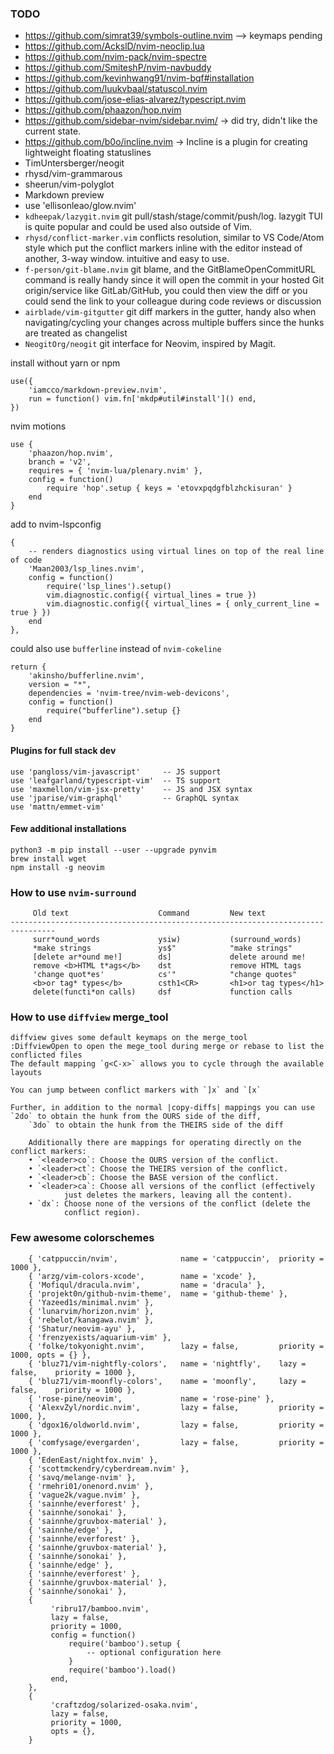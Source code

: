 ### TODO

- https://github.com/simrat39/symbols-outline.nvim --> keymaps pending
- https://github.com/AckslD/nvim-neoclip.lua
- https://github.com/nvim-pack/nvim-spectre
- https://github.com/SmiteshP/nvim-navbuddy
- https://github.com/kevinhwang91/nvim-bqf#installation
- https://github.com/luukvbaal/statuscol.nvim
- https://github.com/jose-elias-alvarez/typescript.nvim
- https://github.com/phaazon/hop.nvim
- https://github.com/sidebar-nvim/sidebar.nvim/ -> did try, didn't like the current state.
- https://github.com/b0o/incline.nvim -> Incline is a plugin for creating lightweight floating statuslines
- TimUntersberger/neogit
- rhysd/vim-grammarous
- sheerun/vim-polyglot
- Markdown preview
- use 'ellisonleao/glow.nvim'
- `kdheepak/lazygit.nvim` git pull/stash/stage/commit/push/log. lazygit TUI is quite popular and could be used also outside of Vim.
- `rhysd/conflict-marker.vim` conflicts resolution, similar to VS Code/Atom style which put the conflict markers inline with the editor instead of another, 3-way window. intuitive and easy to use.
- `f-person/git-blame.nvim` git blame, and the GitBlameOpenCommitURL command is really handy since it will open the commit in your hosted Git origin/service like GitLab/GitHub, you could then view the diff or you could send the link to your colleague during code reviews or discussion
- `airblade/vim-gitgutter` git diff markers in the gutter, handy also when navigating/cycling your changes across multiple buffers since the hunks are treated as changelist
- `NeogitOrg/neogit` git interface for Neovim, inspired by Magit.

install without yarn or npm
```
use({ 
    'iamcco/markdown-preview.nvim',
    run = function() vim.fn['mkdp#util#install']() end,
})
```

nvim motions
```
use {
    'phaazon/hop.nvim',
    branch = 'v2',
    requires = { 'nvim-lua/plenary.nvim' },
    config = function()
        require 'hop'.setup { keys = 'etovxpqdgfblzhckisuran' }
    end
}
```

add to nvim-lspconfig
```
{
    -- renders diagnostics using virtual lines on top of the real line of code
    'Maan2003/lsp_lines.nvim',
    config = function()
        require('lsp_lines').setup()
        vim.diagnostic.config({ virtual_lines = true })
        vim.diagnostic.config({ virtual_lines = { only_current_line = true } })
    end
},
```

could also use `bufferline` instead of `nvim-cokeline`
```
return {
    'akinsho/bufferline.nvim',
    version = "*",
    dependencies = 'nvim-tree/nvim-web-devicons',
    config = function()
        require("bufferline").setup {}
    end
}
```

#### Plugins for full stack dev
```
use 'pangloss/vim-javascript'     -- JS support
use 'leafgarland/typescript-vim'  -- TS support
use 'maxmellon/vim-jsx-pretty'    -- JS and JSX syntax
use 'jparise/vim-graphql'         -- GraphQL syntax
use 'mattn/emmet-vim'
```

#### Few additional installations
```
python3 -m pip install --user --upgrade pynvim
brew install wget
npm install -g neovim
```

### How to use `nvim-surround`
```
     Old text                    Command         New text
--------------------------------------------------------------------------------
     surr*ound_words             ysiw)           (surround_words)
     *make strings               ys$"            "make strings"
     [delete ar*ound me!]        ds]             delete around me!
     remove <b>HTML t*ags</b>    dst             remove HTML tags
     'change quot*es'            cs'"            "change quotes"
     <b>or tag* types</b>        csth1<CR>       <h1>or tag types</h1>
     delete(functi*on calls)     dsf             function calls
```

### How to use `diffview` merge_tool
```
diffview gives some default keymaps on the merge_tool
:DiffviewOpen to open the mege_tool during merge or rebase to list the conflicted files
The default mapping `g<C-x>` allows you to cycle through the available layouts

You can jump between conflict markers with `]x` and `[x`

Further, in addition to the normal |copy-diffs| mappings you can use 
`2do` to obtain the hunk from the OURS side of the diff,
    `3do` to obtain the hunk from the THEIRS side of the diff

    Additionally there are mappings for operating directly on the conflict markers:
    • `<leader>co`: Choose the OURS version of the conflict.
    • `<leader>ct`: Choose the THEIRS version of the conflict.
    • `<leader>cb`: Choose the BASE version of the conflict.
    • `<leader>ca`: Choose all versions of the conflict (effectively
            just deletes the markers, leaving all the content).
    • `dx`: Choose none of the versions of the conflict (delete the
            conflict region).
```

### Few awesome colorschemes
```
    { 'catppuccin/nvim',              name = 'catppuccin',  priority = 1000 },
    { 'arzg/vim-colors-xcode',        name = 'xcode' },
    { 'Mofiqul/dracula.nvim',         name = 'dracula' },
    { 'projekt0n/github-nvim-theme',  name = 'github-theme' },
    { 'Yazeed1s/minimal.nvim' },
    { 'lunarvim/horizon.nvim' },
    { 'rebelot/kanagawa.nvim' },
    { 'Shatur/neovim-ayu' },
    { 'frenzyexists/aquarium-vim' },
    { 'folke/tokyonight.nvim',        lazy = false,         priority = 1000, opts = {} },
    { 'bluz71/vim-nightfly-colors',   name = 'nightfly',    lazy = false,    priority = 1000 },
    { 'bluz71/vim-moonfly-colors',    name = 'moonfly',     lazy = false,    priority = 1000 },
    { 'rose-pine/neovim',             name = 'rose-pine' },
    { 'AlexvZyl/nordic.nvim',         lazy = false,         priority = 1000, },
    { 'dgox16/oldworld.nvim',         lazy = false,         priority = 1000 },
    { 'comfysage/evergarden',         lazy = false,         priority = 1000 },
    { 'EdenEast/nightfox.nvim' },
    { 'scottmckendry/cyberdream.nvim' },
    { 'savq/melange-nvim' },
    { 'rmehri01/onenord.nvim' },
    { 'vague2k/vague.nvim' },
    { 'sainnhe/everforest' },
    { 'sainnhe/sonokai' },
    { 'sainnhe/gruvbox-material' },
    { 'sainnhe/edge' },
    { 'sainnhe/everforest' },
    { 'sainnhe/gruvbox-material' },
    { 'sainnhe/sonokai' },
    { 'sainnhe/edge' },
    { 'sainnhe/everforest' },
    { 'sainnhe/gruvbox-material' },
    { 'sainnhe/sonokai' },
    {
         'ribru17/bamboo.nvim',
         lazy = false,
         priority = 1000,
         config = function()
             require('bamboo').setup {
                 -- optional configuration here
             }
             require('bamboo').load()
         end,
    },
    {
         'craftzdog/solarized-osaka.nvim',
         lazy = false,
         priority = 1000,
         opts = {},
    }
```

